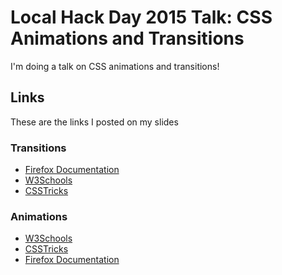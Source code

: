 # Local Hack Day 2015 Talk: CSS Animations and Transitions
I'm doing a talk on CSS animations and transitions!
## Links
These are the links I posted on my slides
### Transitions
- [Firefox Documentation](https://developer.mozilla.org/en-US/docs/Web/CSS/CSS_Transitions/Using_CSS_transitions)
- [W3Schools](http://www.w3schools.com/cssref/css3_pr_transition-timing-function.asp)
- [CSSTricks](https://css-tricks.com/almanac/properties/t/transition/)
### Animations
- [W3Schools](http://www.w3schools.com/css/css3_animations.asp)
- [CSSTricks](https://css-tricks.com/almanac/properties/a/animation/)
- [Firefox Documentation](https://developer.mozilla.org/en-US/docs/Web/CSS/CSS_Animations/Using_CSS_animations)

